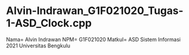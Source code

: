 # Alvin-Indrawan_G1F021020_Tugas-1-ASD_Clock.cpp
Nama= Alvin Indrawan NPM= G1F021020 Matkul= ASD Sistem Informasi 2021 Universitas Bengkulu
